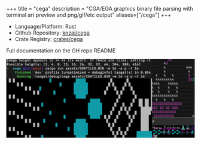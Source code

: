 +++
title = "cega"
description = "CGA/EGA graphics binary file parsing with terminal art preview and png/gif/etc output"
aliases=["/cega"]
+++

- Language/Platform: Rust
- Github Repository: [knzai/cega](https://github.com/knzai/cega)
- Crate Registry: [crates/cega](https://crates.io/crates/cega)

Full documentation on the GH repo README

![image](/projects/cega.png)